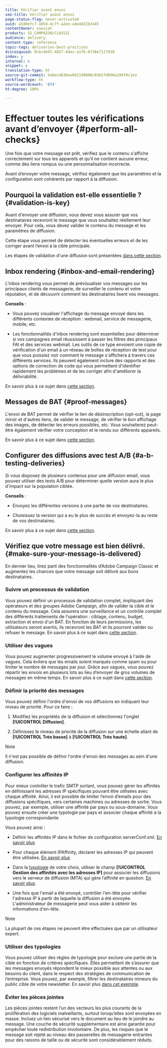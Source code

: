 ```yaml
---
title: Vérifier avant envoi
seo-title: Vérifier avant envoi
page-status-flag: never-activated
uuid: a540efc7-105d-4c7f-a2ee-ade4d22b3445
contentOwner: sauviat
products: SG_CAMPAIGN/CLASSIC
audience: delivery
content-type: reference
topic-tags: deliveries-best-practices
discoiquuid: 0cbc4e92-482f-4dac-a1fb-b738e7127938
index: y
internal: n
snippet: y
translation-type: ht
source-git-commit: 5e6ecd636ee0b2199808c03b2fd898a194f0c1ea
workflow-type: ht
source-wordcount: '874'
ht-degree: 100%

---
```



# Effectuer toutes les vérifications avant d’envoyer {#perform-all-checks}

Une fois que votre message est prêt, vérifiez que le contenu s&#39;affiche correctement sur tous les appareils et qu&#39;il ne contient aucune erreur, comme des liens rompus ou une personnalisation incorrecte.

Avant d’envoyer votre message, vérifiez également que les paramètres et la configuration sont cohérents par rapport à la diffusion.

## Pourquoi la validation est-elle essentielle ? {#validation-is-key}

Avant d&#39;envoyer une diffusion, vous devez vous assurer que vos destinataires recevront le message que vous souhaitez réellement leur envoyer. Pour cela, vous devez valider le contenu du message et les paramètres de diffusion.

Cette étape vous permet de détecter les éventuelles erreurs et de les corriger avant l’envoi à la cible principale.

Les étapes de validation d&#39;une diffusion sont présentées [dans cette section](../../delivery/using/steps-validating-the-delivery.md).

## Inbox rendering {#inbox-and-email-rendering}

L&#39;inbox rendering vous permet de prévisualiser vos messages sur les principaux clients de messagerie, de surveiller le contenu et votre réputation, et de découvrir comment les destinataires lisent vos messages.

**Conseils** :

* Vous pouvez visualiser l&#39;affichage du message envoyé dans les différents contextes de réception : webmail, service de messagerie, mobile, etc.

* Les fonctionnalités d&#39;inbox rendering sont essentielles pour déterminer si vos campagnes email réussissent à passer les filtres des principaux FAI et des services webmail. Les outils de ce type envoient une copie de vérification d&#39;un email à un réseau de boîtes de réception de test pour que vous puissiez voir comment le message s&#39;affichera à travers ces différents services. Ils peuvent également inclure des rapports et des options de correction de code qui vous permettent d&#39;identifier rapidement les problèmes et de les corriger afin d&#39;améliorer la délivrabilité.

En savoir plus à ce sujet dans [cette section](../../delivery/using/inbox-rendering.md).

## Messages de BAT {#proof-messages}

L&#39;envoi de BAT permet de vérifier le lien de désinscription (opt-out), la page miroir et d&#39;autres liens, de valider le message, de vérifier le bon affichage des images, de détecter les erreurs possibles, etc. Vous souhaiterez peut-être également vérifier votre conception et le rendu sur différents appareils.

En savoir plus à ce sujet dans [cette section](../../delivery/using/steps-validating-the-delivery.md#sending-a-proof).

## Configurer des diffusions avec test A/B {#a-b-testing-deliveries}

Si vous disposez de plusieurs contenus pour une diffusion email, vous pouvez utiliser des tests A/B pour déterminer quelle version aura le plus d&#39;impact sur la population ciblée.

**Conseils** :

* Envoyez les différentes versions à une partie de vos destinataires.

* Choisissez la version qui a eu le plus de succès et envoyez-la au reste de vos destinataires.

En savoir plus à ce sujet dans [cette section](../../workflow/using/a-b-testing.md).

## Vérifiez que votre message est bien délivré. {#make-sure-your-message-is-delivered}

En dernier lieu, tirez parti des fonctionnalités d’Adobe Campaign Classic et augmentez les chances que votre message soit délivré aux bons destinataires.

### Suivre un processus de validation

Vous pouvez définir un processus de validation complet, impliquant des opérateurs et des groupes Adobe Campaign, afin de valider la cible et le contenu du message. Cela assurera une surveillance et un contrôle complet des différents traitements de l&#39;opération : ciblage, contenu, budget, extraction et envoi d&#39;un BAT. En fonction de leurs permissions, les utilisateurs seront avertis, ils recevront les BAT et ils pourront valider ou refuser le message. En savoir plus à ce sujet dans [cette section](../../campaign/using/marketing-campaign-approval.md#approval-process).

### Utiliser des vagues

Vous pouvez augmenter progressivement le volume envoyé à l&#39;aide de vagues. Cela évitera que les emails soient marqués comme spam ou pour limiter le nombre de messages par jour. Grâce aux vagues, vous pouvez répartir les envois en plusieurs lots au lieu d’envoyer de gros volumes de messages en même temps. En savoir plus à ce sujet dans [cette section](../../delivery/using/steps-sending-the-delivery.md#sending-using-multiple-waves).

### Définir la priorité des messages

Vous pouvez définir l&#39;ordre d&#39;envoi de vos diffusions en indiquant leur niveau de priorité. Pour ce faire :

1. Modifiez les propriétés de la diffusion et sélectionnez l&#39;onglet **[!UICONTROL Diffusion]**.

1. Définissez le niveau de priorité de la diffusion sur une échelle allant de **[!UICONTROL Très basse]** à **[!UICONTROL Très haute]**.

>[!NOTE]
>
>Il n&#39;est pas possible de définir l&#39;ordre d&#39;envoi des messages au sein d&#39;une diffusion.

### Configurer les affinités IP

Pour mieux contrôler le trafic SMTP sortant, vous pouvez gérer les affinités en définissant les adresses IP spécifiques pouvant être utilisées avec chaque affinité. Ainsi, il est possible de limiter l’envoi d’emails pour des diffusions spécifiques, vers certaines machines ou adresses de sortie. Vous pouvez, par exemple, utiliser une affinité par pays ou sous-domaine. Vous pouvez ensuite créer une typologie par pays et associer chaque affinité à la typologie correspondante.

Vous pouvez ainsi :

* Définir les affinités IP dans le fichier de configuration serverConf.xml. [En savoir plus](../../installation/using/configuring-campaign-server.md#managing-outbound-smtp-traffic-with-affinities)

* Pour chaque élément IPAffinity, déclarer les adresses IP qui peuvent être utilisées. [En savoir plus](../../installation/using/email-deliverability.md#list-of-ip-addresses-to-use)

* Dans la [typologie](../../campaign/using/about-campaign-typologies.md) de votre choix, utiliser le champ **[!UICONTROL Gestion des affinités avec les adresses IP]** pour associer les diffusions vers le serveur de diffusion (MTA) qui gère l’affinité en question. [En savoir plus](../../campaign/using/applying-rules.md#control-outgoing-smtp-traffic).

* Une fois que l&#39;email a été envoyé, contrôler l&#39;en-tête pour vérifier l&#39;adresse IP à partir de laquelle la diffusion a été envoyée. L&#39;administrateur de messagerie peut vous aider à obtenir les informations d&#39;en-tête.

>[!NOTE]
>
>La plupart de ces étapes ne peuvent être effectuées que par un utilisateur expert.

### Utiliser des typologies

Vous pouvez utiliser des règles de typologie pour exclure une partie de la cible en fonction de critères spécifiques. Elles permettent de s’assurer que les messages envoyés répondent le mieux possible aux attentes ou aux besoins du client, dans le respect des stratégies de communication de l’entreprise. Vous pouvez, par exemple, filtrer les destinataires mineurs du public cible de votre newsletter. En savoir plus [dans cet exemple](../../campaign/using/filtering-rules.md).

### Éviter les pièces jointes

Les pièces jointes restent l’un des vecteurs les plus courants de la prolifération des logiciels malveillants, surtout lorsqu’elles sont envoyées en masse. Incluez un lien sécurisé vers le document au lieu de le joindre au message. Une couche de sécurité supplémentaire est ainsi garantie pour empêcher toute redistribution involontaire. De plus, les risques que le message soit rejeté au niveau des passerelles de messagerie entrantes pour des raisons de taille ou de sécurité sont considérablement réduits.
